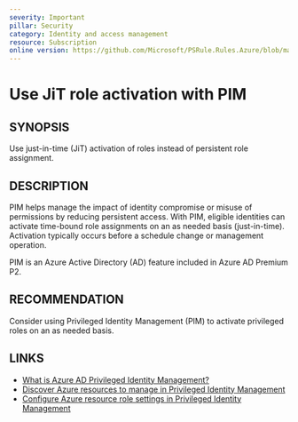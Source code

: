 ```yaml
---
severity: Important
pillar: Security
category: Identity and access management
resource: Subscription
online version: https://github.com/Microsoft/PSRule.Rules.Azure/blob/main/docs/rules/en/Azure.RBAC.PIM.md
---
```


# Use JiT role activation with PIM

## SYNOPSIS

Use just-in-time (JiT) activation of roles instead of persistent role assignment.

## DESCRIPTION

PIM helps manage the impact of identity compromise or misuse of permissions by reducing persistent access.
With PIM, eligible identities can activate time-bound role assignments on an as needed basis (just-in-time).
Activation typically occurs before a schedule change or management operation.

PIM is an Azure Active Directory (AD) feature included in Azure AD Premium P2.

## RECOMMENDATION

Consider using Privileged Identity Management (PIM) to activate privileged roles on an as needed basis.

## LINKS

- [What is Azure AD Privileged Identity Management?](https://docs.microsoft.com/en-us/azure/active-directory/privileged-identity-management/pim-configure)
- [Discover Azure resources to manage in Privileged Identity Management](https://docs.microsoft.com/en-us/azure/active-directory/privileged-identity-management/pim-resource-roles-discover-resources)
- [Configure Azure resource role settings in Privileged Identity Management](https://docs.microsoft.com/en-us/azure/active-directory/privileged-identity-management/pim-resource-roles-configure-role-settings)
